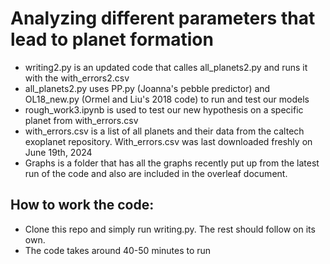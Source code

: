 # Analyzing different parameters that lead to planet formation
- writing2.py is an updated code that calles all_planets2.py and runs it with the with_errors2.csv
- all_planets2.py uses PP.py (Joanna's pebble predictor) and OL18_new.py (Ormel and Liu's 2018 code) to run and test our models
- rough_work3.ipynb is used to test our new hypothesis on a specific planet from with_errors.csv 
- with_errors.csv is a list of all planets and their data from the caltech exoplanet repository. With_errors.csv was last downloaded freshly on June 19th, 2024
- Graphs is a folder that has all the graphs recently put up from the latest run of the code and also are included in the overleaf document.

## How to work the code:
- Clone this repo and simply run writing.py. The rest should follow on its own.
- The code takes around 40-50 minutes to run
